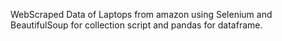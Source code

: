 WebScraped Data of Laptops from amazon using Selenium and BeautifulSoup for collection script and pandas for dataframe.
